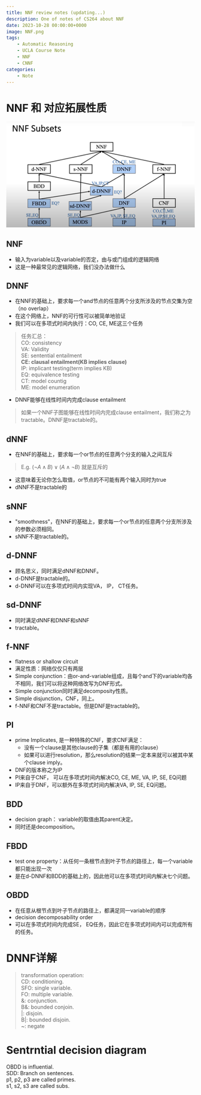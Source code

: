 ```yaml
---
title: NNF review notes (updating...)
description: One of notes of CS264 about NNF 
date: 2023-10-28 00:00:00+0000
image: NNF.png
tags: 
    - Automatic Reasoning
    - UCLA Course Note
    - NNF
    - CNNF
categories:
    - Note
---
```


# NNF 和 对应拓展性质

![](graph.png)

## NNF

- 输入为variable以及variable的否定，由与或门组成的逻辑网络
- 这是一种最常见的逻辑网络，我们没办法做什么

## DNNF

- 在NNF的基础上，要求每一个and节点的任意两个分支所涉及的节点交集为空（no overlap）
- 在这个网络上，NNF的可行性可以被简单地验证
- 我们可以在多项式时间内执行：CO, CE, ME这三个任务

> 任务汇总：  
> CO: consistency  
> VA: Validity  
> SE: sentential entailment  
> **CE: clausal entailment(KB implies clause)**  
> IP: implicant testing(term implies KB)  
> EQ: equivalence testing  
> CT: model countig  
> ME: model enumeration 

- DNNF能够在线性时间内完成clause entailment

> 如果一个NNF子图能够在线性时间内完成clause entailment，我们称之为tractable。DNNF是tractable的。

## dNNF

- 在NNF的基础上，要求每一个or节点的任意两个分支的输入之间互斥

> E.g.  $(\neg A \land B) \lor (A \land \neg B)$ 就是互斥的

- 这意味着无论你怎么取值，or节点的不可能有两个输入同时为true 
- dNNF不是tractable的

## sNNF

- "smoothness"，在NNF的基础上，要求每一个or节点的任意两个分支所涉及的参数必须相同。
- sNNF不是tractable的。

## d-DNNF

- 顾名思义，同时满足dNNF和DNNF。
- d-DNNF是tractable的。
- d-DNNF可以在多项式时间内实现VA， IP， CT任务。

## sd-DNNF

- 同时满足dNNF和DNNF和sNNF
- tractable。

## f-NNF

- flatness or shallow circuit
- 满足性质：网络仅仅只有两层
- Simple conjunction：由or-and-variable组成，且每个and下的variable均各不相同，我们可以将这种网络改写为DNF形式。
- Simple conjunction同时满足decomposity性质。
- Simple disjunction，CNF，同上。
- f-NNF和CNF不是tractable。但是DNF是tractable的。

## PI

- prime Implicates, 是一种特殊的CNF，要求CNF满足：
    - 没有一个clause是其他clause的子集（都是有用的clause）
    - 如果可以进行resolution，那么resolution的结果一定本来就可以被其中某个clause imply。
- DNF的版本称之为IP
- PI来自于CNF， 可以在多项式时间内解决CO, CE, ME, VA, IP, SE, EQ问题
- IP来自于DNF，可以额外在多项式时间内解决VA, IP, SE, EQ问题。

## BDD

- decision graph： variable的取值由其parent决定。
- 同时还是decomposition。

## FBDD

- test one property：从任何一条根节点到叶子节点的路径上，每一个variable都只能出现一次
- 是在d-DNNF和BDD的基础上的，因此他可以在多项式时间内解决七个问题。

## OBDD

- 在任意从根节点到叶子节点的路径上，都满足同一variable的顺序
- decision decomposability order
- 可以在多项式时间内完成SE， EQ任务，因此它在多项式时间内可以完成所有的任务。

# DNNF详解

> transformation operation:  
> CD: conditioning.   
> SFO: single variable.   
> FO: multiple variable.   
> &: conjunction.   
> B&: bounded conjoin.   
> |: disjoin.   
> B|: bounded disjoin.  
> ~: negate

# Sentrntial decision diagram

OBDD is influential.    
SDD: Branch on sentences.  
p1, p2, p3 are called primes.  
s1, s2, s3 are called subs.


